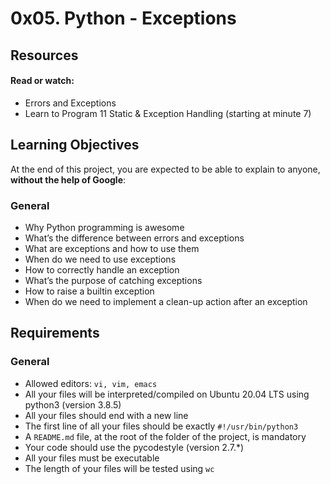 # 0x05. Python - Exceptions

## Resources

#### Read or watch:

* Errors and Exceptions
* Learn to Program 11 Static & Exception Handling (starting at minute 7)

## Learning Objectives

At the end of this project, you are expected to be able to explain to anyone, __without the help of Google__:

### General

* Why Python programming is awesome
* What’s the difference between errors and exceptions
* What are exceptions and how to use them
* When do we need to use exceptions
* How to correctly handle an exception
* What’s the purpose of catching exceptions
* How to raise a builtin exception
* When do we need to implement a clean-up action after an exception

## Requirements

### General

* Allowed editors: `vi, vim, emacs`
* All your files will be interpreted/compiled on Ubuntu 20.04 LTS using python3 (version 3.8.5)
* All your files should end with a new line
* The first line of all your files should be exactly `#!/usr/bin/python3`
* A `README.md` file, at the root of the folder of the project, is mandatory
* Your code should use the pycodestyle (version 2.7.*)
* All your files must be executable
* The length of your files will be tested using `wc`
